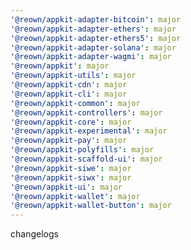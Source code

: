 ```yaml
---
'@reown/appkit-adapter-bitcoin': major
'@reown/appkit-adapter-ethers': major
'@reown/appkit-adapter-ethers5': major
'@reown/appkit-adapter-solana': major
'@reown/appkit-adapter-wagmi': major
'@reown/appkit': major
'@reown/appkit-utils': major
'@reown/appkit-cdn': major
'@reown/appkit-cli': major
'@reown/appkit-common': major
'@reown/appkit-controllers': major
'@reown/appkit-core': major
'@reown/appkit-experimental': major
'@reown/appkit-pay': major
'@reown/appkit-polyfills': major
'@reown/appkit-scaffold-ui': major
'@reown/appkit-siwe': major
'@reown/appkit-siwx': major
'@reown/appkit-ui': major
'@reown/appkit-wallet': major
'@reown/appkit-wallet-button': major
---
```


changelogs
